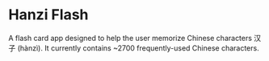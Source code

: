 # Hanzi Flash
A flash card app designed to help the user memorize Chinese characters 汉子 (hànzì).
It currently contains ~2700 frequently-used Chinese characters.
